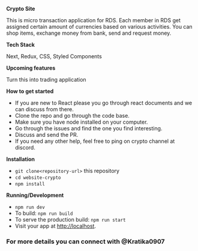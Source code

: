 **Crypto Site**

This is micro transaction application for RDS. Each member in RDS get assigned certain amount of currencies based on various activities. You can shop items, exchange money from bank, send and request money.

**Tech Stack**

Next, Redux, CSS, Styled Components

**Upcoming features**

Turn this into trading application

**How to get started**

- If you are new to React please you go through react documents and we can discuss from there.
- Clone the repo and go through the code base.
- Make sure you have node installed on your computer.
- Go through the issues and find the one you find interesting.
- Discuss and send the PR.
- If you need any other help, feel free to ping on crypto channel at discord.

**Installation**

- `git clone<repository-url>` this repository
- `cd website-crypto`
- `npm install`

**Running/Development**

- `npm run dev`
- To build: `npm run build`
- To serve the production build: `npm run start`
- Visit your app at [http://localhost](http://localhost).

### For more details you can connect with @Kratika0907
